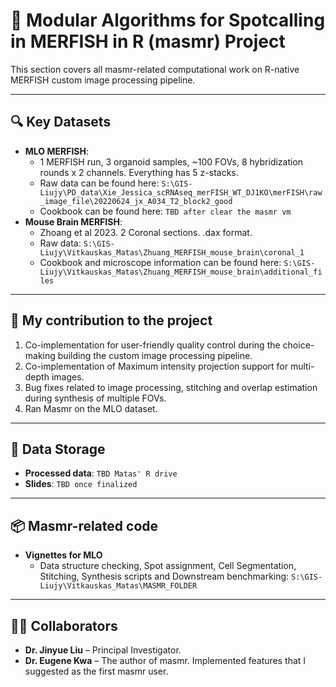 # 🧬 Modular Algorithms for Spotcalling in MERFISH in R (masmr) Project

This section covers all masmr-related computational work on R-native MERFISH custom image processing pipeline.

---

## 🔍 Key Datasets

- **MLO MERFISH**:
    - 1 MERFISH run, 3 organoid samples, ~100 FOVs, 8 hybridization rounds x 2 channels. Everything has 5 z-stacks.
    - Raw data can be found here: `S:\GIS-Liujy\PD_data\Xie_Jessica_scRNAseq_merFISH_WT_DJ1KO\merFISH\raw_image_file\20220624_jx_A034_T2_block2_good`
    - Cookbook can be found here: `TBD after clear the masmr vm`
- **Mouse Brain MERFISH**:
    - Zhoang et al 2023. 2 Coronal sections. .dax format.
    - Raw data: `S:\GIS-Liujy\Vitkauskas_Matas\Zhuang_MERFISH_mouse_brain\coronal_1`
    - Cookbook and microscope information can be found here: `S:\GIS-Liujy\Vitkauskas_Matas\Zhuang_MERFISH_mouse_brain\additional_files`

---

## 🧠 My contribution to the project

1. Co-implementation for user-friendly quality control during the choice-making building the custom image processing pipeline.
2. Co-implementation of Maximum intensity projection support for multi-depth images.
3. Bug fixes related to image processing, stitching and overlap estimation during synthesis of multiple FOVs.
4. Ran Masmr on the MLO dataset.

---

## 📁 Data Storage

- **Processed data**: `TBD Matas' R drive`
- **Slides**: `TBD once finalized`

---

## 📦 Masmr-related code

- **Vignettes for MLO** 
    - Data structure checking, Spot assignment, Cell Segmentation, Stitching, Synthesis scripts and Downstream benchmarking: `S:\GIS-Liujy\Vitkauskas_Matas\MASMR_FOLDER`

---

## 🧑‍🔬 Collaborators

- **Dr. Jinyue Liu** – Principal Investigator.
- **Dr. Eugene Kwa** – The author of masmr. Implemented features that I suggested as the first masmr user.